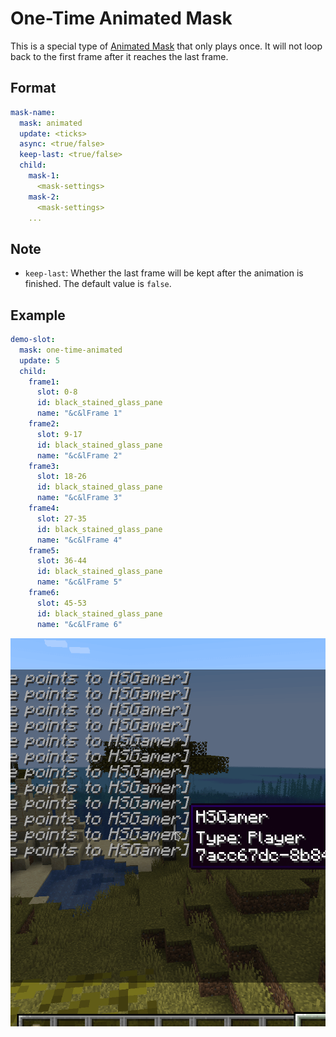 # One-Time Animated Mask

This is a special type of [Animated Mask](./animated-mask.md) that only plays once. It will not loop back to the first frame after it reaches the last frame.

## Format

```yaml
mask-name:
  mask: animated
  update: <ticks>
  async: <true/false>
  keep-last: <true/false>
  child:
    mask-1:
      <mask-settings>
    mask-2:
      <mask-settings>
    ...
```

## Note

* `keep-last`: Whether the last frame will be kept after the animation is finished. The default value is `false`.

## Example

```yaml
demo-slot:
  mask: one-time-animated
  update: 5
  child:
    frame1:
      slot: 0-8
      id: black_stained_glass_pane
      name: "&c&lFrame 1"
    frame2:
      slot: 9-17
      id: black_stained_glass_pane
      name: "&c&lFrame 2"
    frame3:
      slot: 18-26
      id: black_stained_glass_pane
      name: "&c&lFrame 3"
    frame4:
      slot: 27-35
      id: black_stained_glass_pane
      name: "&c&lFrame 4"
    frame5:
      slot: 36-44
      id: black_stained_glass_pane
      name: "&c&lFrame 5"
    frame6:
      slot: 45-53
      id: black_stained_glass_pane
      name: "&c&lFrame 6"
```

![One-Time Animated 1](./images/one-time-animated-1.gif)